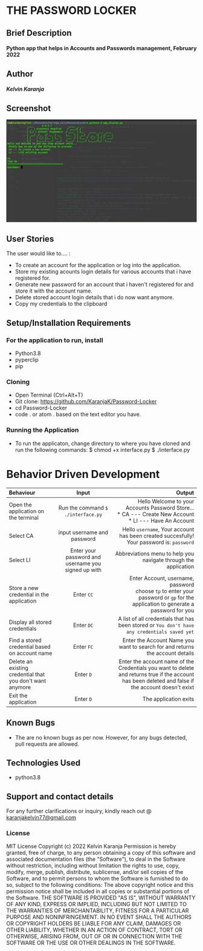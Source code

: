 # THE PASSWORD LOCKER

## Brief Description
#### Python app that helps in Accounts and Passwords management, February 2022

## Author
#### *Kelvin Karanja*

## Screenshot
<img src='https://github.com/KaranjaK/Password-Locker/blob/master/Images/p1.png'>

## User Stories
The user would like to.... :
* To create an account for the application or log into the application.
* Store my existing acounts login details for various accounts that i have registered for.
* Generate new password for an account that i haven't registered for and store it with the account name.
* Delete stored account login details that i do now want anymore.
* Copy my credentials to the clipboard

## Setup/Installation Requirements
### For the application to run, install
* Python3.8
* pyperclip
* pip

### Cloning
* Open Terminal {Ctrl+Alt+T}
* Git clone: https://github.com/KaranjaK/Password-Locker
* cd Password-Locker
* code . or atom . based on the text editor you have.

### Running the Application
* To run the applicaton, change directory to where you have cloned and run the following commands:
        $ chmod +x interface.py
        $ ./interface.py

# Behavior Driven Development 
| Behaviour | Input | Output |
| :---------------- | :---------------: | ------------------: |
|Open the application on the terminal | Run the command ```$ ./interface.py```|Hello Welcome to your Accounts Password Store... <br>* CA ---  Create New Account * LI ---  Have An Account |
|Select  CA| input username and password| Hello ```username```, Your account has been created succesfully! Your password is: ```password```|
|Select LI  | Enter your password and username you signed up with| Abbreviations menu to help you navigate through the application|
|Store a new credential in the application| Enter ```CC```|Enter Account, username, password<br>choose ```tp``` to enter your password or ```gp``` for the application to generate a password for you |
|Display all stored credentials | Enter ```DC```|A list of all credentials that has been stored or ```You don't have any credentials saved yet``` |
|Find a stored credential based on account name|Enter ```FC```| Enter the Account Name you want to search for and returns the account details|
|Delete an existing credential that you don't want anymore|Enter ```D```|Enter the account name of the Credentials you want to delete and returns true if the account has been deleted and false if the account doesn't exixt|
|Exit the application| Enter ```D```| The application exits|

## Known Bugs
* The are no known bugs as per now. However, for any bugs detected, pull requests are allowed.

## Technologies Used
* python3.8

## Support and contact details
For any further clarifications or inquiry, kindly reach out @ karanjakelvin77@gmail.com

### License
MIT License
Copyright (c) 2022 Kelvin Karanja
Permission is hereby granted, free of charge, to any person obtaining a copy
of this software and associated documentation files (the "Software"), to deal
in the Software without restriction, including without limitation the rights
to use, copy, modify, merge, publish, distribute, sublicense, and/or sell
copies of the Software, and to permit persons to whom the Software is
furnished to do so, subject to the following conditions:
The above copyright notice and this permission notice shall be included in all
copies or substantial portions of the Software.
THE SOFTWARE IS PROVIDED "AS IS", WITHOUT WARRANTY OF ANY KIND, EXPRESS OR
IMPLIED, INCLUDING BUT NOT LIMITED TO THE WARRANTIES OF MERCHANTABILITY,
FITNESS FOR A PARTICULAR PURPOSE AND NONINFRINGEMENT. IN NO EVENT SHALL THE
AUTHORS OR COPYRIGHT HOLDERS BE LIABLE FOR ANY CLAIM, DAMAGES OR OTHER
LIABILITY, WHETHER IN AN ACTION OF CONTRACT, TORT OR OTHERWISE, ARISING FROM,
OUT OF OR IN CONNECTION WITH THE SOFTWARE OR THE USE OR OTHER DEALINGS IN THE
SOFTWARE.